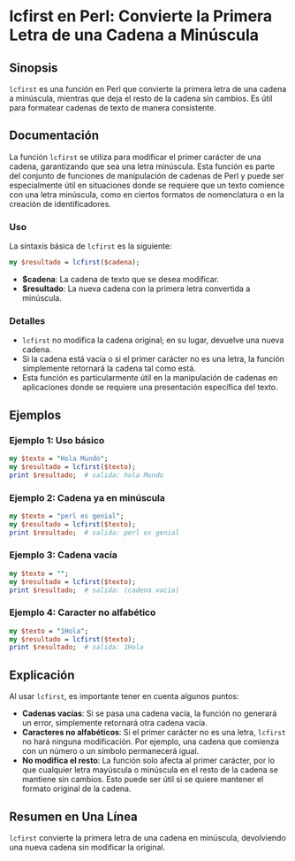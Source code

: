 <!--
Meta Description: # lcfirst en Perl: Convierte la Primera Letra de una Cadena a Minúscula ## Sinopsis `lcfirst` es una función en Perl que convierte la primera letra de...
Meta Keywords: cadena, una, lcfirst, texto, perl
-->

# lcfirst en Perl: Convierte la Primera Letra de una Cadena a Minúscula

## Sinopsis
`lcfirst` es una función en Perl que convierte la primera letra de una cadena a minúscula, mientras que deja el resto de la cadena sin cambios. Es útil para formatear cadenas de texto de manera consistente.

## Documentación
La función `lcfirst` se utiliza para modificar el primer carácter de una cadena, garantizando que sea una letra minúscula. Esta función es parte del conjunto de funciones de manipulación de cadenas de Perl y puede ser especialmente útil en situaciones donde se requiere que un texto comience con una letra minúscula, como en ciertos formatos de nomenclatura o en la creación de identificadores.

### Uso
La sintaxis básica de `lcfirst` es la siguiente:

```perl
my $resultado = lcfirst($cadena);
```

- **$cadena**: La cadena de texto que se desea modificar.
- **$resultado**: La nueva cadena con la primera letra convertida a minúscula.

### Detalles
- `lcfirst` no modifica la cadena original; en su lugar, devuelve una nueva cadena.
- Si la cadena está vacía o si el primer carácter no es una letra, la función simplemente retornará la cadena tal como está.
- Esta función es particularmente útil en la manipulación de cadenas en aplicaciones donde se requiere una presentación específica del texto.

## Ejemplos

### Ejemplo 1: Uso básico
```perl
my $texto = "Hola Mundo";
my $resultado = lcfirst($texto);
print $resultado;  # salida: hola Mundo
```

### Ejemplo 2: Cadena ya en minúscula
```perl
my $texto = "perl es genial";
my $resultado = lcfirst($texto);
print $resultado;  # salida: perl es genial
```

### Ejemplo 3: Cadena vacía
```perl
my $texto = "";
my $resultado = lcfirst($texto);
print $resultado;  # salida: (cadena vacía)
```

### Ejemplo 4: Caracter no alfabético
```perl
my $texto = "1Hola";
my $resultado = lcfirst($texto);
print $resultado;  # salida: 1Hola
```

## Explicación
Al usar `lcfirst`, es importante tener en cuenta algunos puntos:
- **Cadenas vacías**: Si se pasa una cadena vacía, la función no generará un error, simplemente retornará otra cadena vacía.
- **Caracteres no alfabéticos**: Si el primer carácter no es una letra, `lcfirst` no hará ninguna modificación. Por ejemplo, una cadena que comienza con un número o un símbolo permanecerá igual.
- **No modifica el resto**: La función solo afecta al primer carácter, por lo que cualquier letra mayúscula o minúscula en el resto de la cadena se mantiene sin cambios. Esto puede ser útil si se quiere mantener el formato original de la cadena.

## Resumen en Una Línea
`lcfirst` convierte la primera letra de una cadena en minúscula, devolviendo una nueva cadena sin modificar la original.